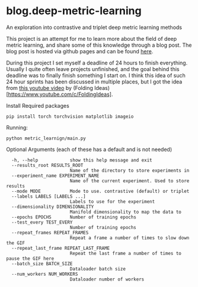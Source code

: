 # blog.deep-metric-learning
An exploration into contrastive and triplet deep metric learning methods

This project is an attempt for me to learn more about the field of deep metric learning, and share some of this knowledge through a blog post. The blog post is hosted via github pages and can be found [here](https://frans-db.github.io/blog.deep-metric-learning/).

During this project I set myself a deadline of 24 hours to finish everything. Usually I quite often leave projects unfinished, and the goal behind this deadline was to finally finish something I start on. I think this idea of such 24 hour sprints has been discussed in multiple places, but I got the idea from [this youtube video](https://www.youtube.com/watch?v=AIr9GeVzHRw) by (Folding Ideas)[https://www.youtube.com/c/FoldingIdeas].

Install Required packages
```
pip install torch torchvision matplotlib imageio
```

Running:
```
python metric_learnign/main.py
```

Optional Arguments (each of these has a default and is not needed)
```
  -h, --help            show this help message and exit
  --results_root RESULTS_ROOT
                        Name of the directory to store experiments in
  --experiment_name EXPERIMENT_NAME
                        Name of the current experiment. Used to store results
  --mode MODE           Mode to use. contrastive (default) or triplet
  --labels LABELS [LABELS ...]
                        Labels to use for the experiment
  --dimensionality DIMENSIONALITY
                        Manifold dimensionality to map the data to
  --epochs EPOCHS       Number of training epochs
  --test_every TEST_EVERY
                        Number of training epochs
  --repeat_frames REPEAT_FRAMES
                        Repeat a frame a number of times to slow down the GIF
  --repeat_last_frame REPEAT_LAST_FRAME
                        Repeat the last frame a number of times to pause the GIF here
  --batch_size BATCH_SIZE
                        Dataloader batch size
  --num_workers NUM_WORKERS
                        Dataloader number of workers
```
